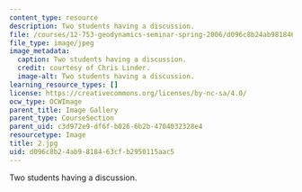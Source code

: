 ```yaml
---
content_type: resource
description: Two students having a discussion.
file: /courses/12-753-geodynamics-seminar-spring-2006/d096c8b24ab9818463cfb2950115aac5_2.jpg
file_type: image/jpeg
image_metadata:
  caption: Two students having a discussion.
  credit: courtesy of Chris Linder.
  image-alt: Two students having a discussion.
learning_resource_types: []
license: https://creativecommons.org/licenses/by-nc-sa/4.0/
ocw_type: OCWImage
parent_title: Image Gallery
parent_type: CourseSection
parent_uid: c3d972e9-df6f-b026-6b2b-4704032328e4
resourcetype: Image
title: 2.jpg
uid: d096c8b2-4ab9-8184-63cf-b2950115aac5
---
```

Two students having a discussion.
